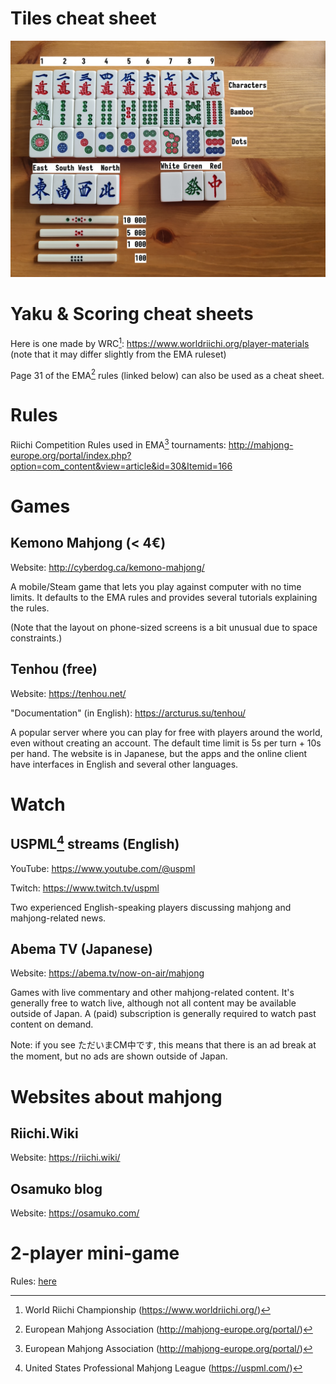# Tiles cheat sheet

![tiles](./tiles.jpg)

# Yaku & Scoring cheat sheets

Here is one made by WRC[^3]: https://www.worldriichi.org/player-materials (note that it may differ slightly from the EMA ruleset)

Page 31 of the EMA[^1] rules (linked below) can also be used as a cheat sheet.

# Rules

Riichi Competition Rules used in EMA[^1] tournaments: http://mahjong-europe.org/portal/index.php?option=com_content&view=article&id=30&Itemid=166

# Games

## Kemono Mahjong (< 4€)

Website: http://cyberdog.ca/kemono-mahjong/

A mobile/Steam game that lets you play against computer with no time limits. It defaults to the EMA rules and provides several tutorials explaining the rules.

(Note that the layout on phone-sized screens is a bit unusual due to space constraints.)

## Tenhou (free)

Website: https://tenhou.net/

"Documentation" (in English): https://arcturus.su/tenhou/

A popular server where you can play for free with players around the world, even without creating an account. The default time limit is 5s per turn + 10s per hand. The website is in Japanese, but the apps and the online client have interfaces in English and several other languages.

# Watch

## USPML[^2] streams (English)

YouTube: https://www.youtube.com/@uspml

Twitch: https://www.twitch.tv/uspml

Two experienced English-speaking players discussing mahjong and mahjong-related news.

## Abema TV (Japanese)

Website: https://abema.tv/now-on-air/mahjong

Games with live commentary and other mahjong-related content. It's generally free to watch live, although not all content may be available outside of Japan. A (paid) subscription is generally required to watch past content on demand.

Note: if you see ただいまCM中です, this means that there is an ad break at the moment, but no ads are shown outside of Japan.

# Websites about mahjong

## Riichi.Wiki

Website: https://riichi.wiki/

## Osamuko blog

Website: https://osamuko.com/

# 2-player mini-game

Rules: [here](./one_suit_mahjong.md)

[^1]: European Mahjong Association (http://mahjong-europe.org/portal/)
[^2]: United States Professional Mahjong League (https://uspml.com/)
[^3]: World Riichi Championship (https://www.worldriichi.org/)
